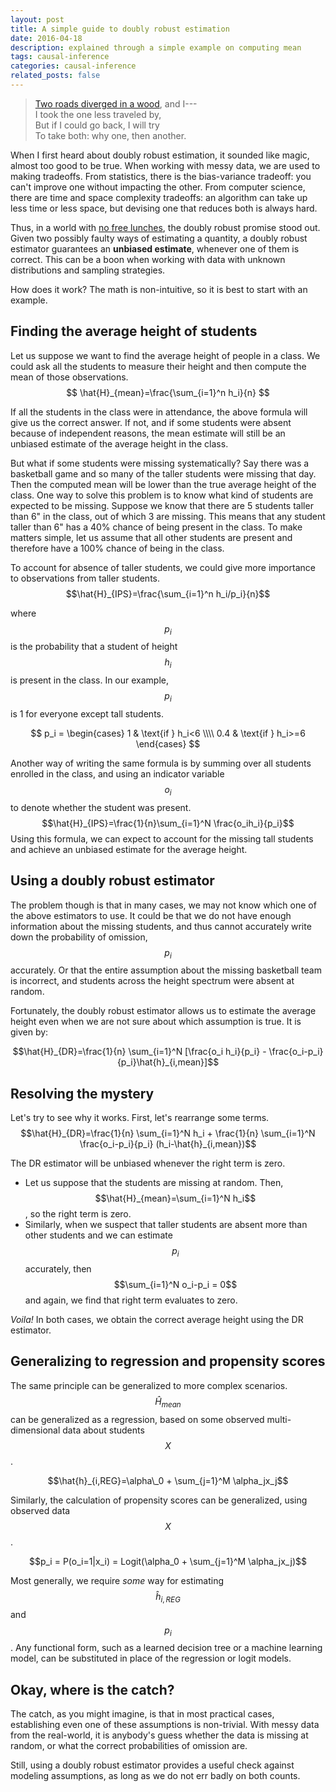 ```yaml
---
layout: post
title: A simple guide to doubly robust estimation
date: 2016-04-18
description: explained through a simple example on computing mean
tags: causal-inference
categories: causal-inference
related_posts: false
---
```


> [Two roads diverged in a wood](http://www.poetryfoundation.org/poems-and-poets/poems/detail/44272), and I---<br>
> I took the one less traveled by,<br>
> But if I could go back, I will try<br>
> To take both: why one, then another.<br>

When I first heard about doubly robust estimation, it sounded like magic, almost too good to be true. When working with messy data, we are used to making tradeoffs. From statistics, there is the bias-variance tradeoff: you can't improve one without impacting the other. From computer science, there are time and space complexity tradeoffs: an algorithm can take up less time or less space, but devising one that reduces both is always hard.

Thus, in a world with [no free lunches](http://www.no-free-lunch.org/), the doubly robust promise stood out. Given two possibly faulty ways of estimating a quantity, a doubly robust estimator guarantees an **unbiased estimate**, whenever one of them is correct. This can be a boon when working with data with unknown distributions and sampling strategies.

How does it work? The math is non-intuitive, so it is best to start with an example.

## Finding the average height of students

Let us suppose we want to find the average height of people in a class. We could ask all the students to measure their height and then compute the mean of those observations.
$$ \hat{H}_{mean}=\frac{\sum_{i=1}^n h_i}{n} $$

If all the students in the class were in attendance, the above formula will give us the correct answer. If not, and if some students were absent because of independent reasons, the mean estimate will still be an unbiased estimate of the average height in the class.

But what if some students were missing systematically? Say there was a basketball game and so many of the taller students were missing that day. Then the computed mean will be lower than the true average height of the class. One way to solve this problem is to know what kind of students are expected to be missing. Suppose we know that there are 5 students taller than 6" in the class, out of which 3 are missing. This means that any student taller than 6" has a 40% chance of being present in the class. To make matters simple, let us assume that all other students are present and therefore have a 100% chance of being in the class.

To account for absence of taller students, we could give more importance to observations from taller students.
$$\hat{H}_{IPS}=\frac{\sum_{i=1}^n h_i/p_i}{n}$$

where $$p_i$$ is the probability that a student of height $$h_i$$ is present in the class. In our example, $$p_i$$ is 1 for everyone except tall students.

$$
p_i = \begin{cases} 1 & \text{if } h_i<6 \\\\
0.4 & \text{if } h_i>=6
\end{cases}
$$

Another way of writing the same formula is by summing over all students enrolled in the class, and using an indicator variable $$o_i$$ to denote whether the student was present.
$$\hat{H}_{IPS}=\frac{1}{n}\sum_{i=1}^N \frac{o_ih_i}{p_i}$$
Using this formula, we can expect to account for the missing tall students and achieve an unbiased estimate for the average height.

## Using a doubly robust estimator

The problem though is that in many cases, we may not know which one of the above estimators to use. It could be that we do not have enough information about the missing students, and thus cannot accurately write down the probability of omission, $$p_i$$ accurately. Or that the entire assumption about the missing basketball team is incorrect, and students across the height spectrum were absent at random.

Fortunately, the doubly robust estimator allows us to estimate the average height even when we are not sure about which assumption is true. It is given by:

$$\hat{H}_{DR}=\frac{1}{n} \sum_{i=1}^N [\frac{o_i h_i}{p_i} - \frac{o_i-p_i}{p_i}\hat{h}_{i,mean}]$$

## Resolving the mystery

Let's try to see why it works. First, let's rearrange some terms.
$$\hat{H}_{DR}=\frac{1}{n} \sum_{i=1}^N h_i + \frac{1}{n} \sum_{i=1}^N \frac{o_i-p_i}{p_i} (h_i-\hat{h}_{i,mean})$$

The DR estimator will be unbiased whenever the right term is zero.

- Let us suppose that the students are missing at random. Then, $$\hat{H}_{mean}=\sum_{i=1}^N h_i$$, so the right term is zero.
- Similarly, when we suspect that taller students are absent more than other students and we can estimate $$p_i$$ accurately, then $$\sum_{i=1}^N o_i-p_i = 0$$ and again, we find that right term evaluates to zero.

_Voila!_ In both cases, we obtain the correct average height using the DR estimator.

## Generalizing to regression and propensity scores

The same principle can be generalized to more complex scenarios. $$\hat{H}_{mean}$$ can be generalized as a regression, based on some observed multi-dimensional data about students $$X$$.

$$\hat{h}_{i,REG}=\alpha\_0 + \sum_{j=1}^M \alpha_jx_j$$

Similarly, the calculation of propensity scores can be generalized, using observed data $$X$$.

$$p_i = P(o_i=1|x_i) = Logit(\alpha_0 + \sum_{j=1}^M \alpha_jx_j)$$

Most generally, we require _some_ way for estimating $$\hat{h}_{i,REG}$$ and $$p_i$$. Any functional form, such as a learned decision tree or a machine learning model, can be substituted in place of the regression or logit models.

## Okay, where is the catch?

The catch, as you might imagine, is that in most practical cases, establishing even one of these assumptions is non-trivial. With messy data from the real-world, it is anybody's guess whether the data is missing at random, or what the correct probabilities of omission are.

Still, using a doubly robust estimator provides a useful check against modeling assumptions, as long as we do not err badly on both counts.

